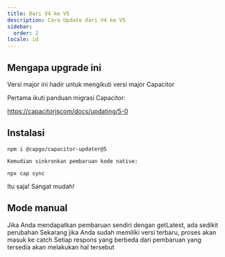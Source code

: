 ```yaml
---
title: Dari V4 ke V5
description: Cara Update dari V4 ke V5
sidebar:
  order: 2
locale: id
---
```


## Mengapa upgrade ini

Versi major ini hadir untuk mengikuti versi major Capacitor

Pertama ikuti panduan migrasi Capacitor:

[https://capacitorjscom/docs/updating/5-0](https://capacitorjscom/docs/updating/5-0/)

## Instalasi

`npm i @capgo/capacitor-updater@5`

`Kemudian sinkronkan pembaruan kode native:`

`npx cap sync`

Itu saja! Sangat mudah!

## Mode manual

Jika Anda mendapatkan pembaruan sendiri dengan getLatest, ada sedikit perubahan
Sekarang jika Anda sudah memiliki versi terbaru, proses akan masuk ke catch
Setiap respons yang berbeda dari pembaruan yang tersedia akan melakukan hal tersebut
